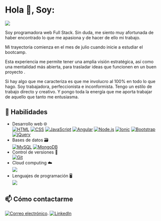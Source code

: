 # Hola 👋, Soy:
![](https://i.postimg.cc/cJ0ZQMhy/Linked-In-Banner.png) 

Soy programadora web Full Stack. Sin duda, me siento muy afortunada de haber encontrado lo que me apasiona y de hacer de ello mi trabajo.

Mi trayectoria comienza en el mes de julio  cuando inicie a estudiar el bootcamp.

Esta experiencia me permite tener una amplia visión estratégica, así como una mentalidad más abierta, para trasladar ideas que funcionen en un buen proyecto .

Si hay algo que me caracteriza es que me involucro al 100% en todo lo que hago. Soy trabajadora, perfeccionista e inconformista. Tengo un estilo de trabajo directo y creativo. Y pongo toda la energía que me aporta trabajar de aquello que tanto me entusiasma.

## 🚀 Habilidades

- Desarrollo web 🌐  
<a href="https://developer.mozilla.org/es/docs/Web/HTML"><img src="https://img.shields.io/badge/-HTML-E34F26?logo=html5&logoColor=white&style=flat-square" alt="HTML" /></a> <a href="https://developer.mozilla.org/es/docs/Web/CSS"><img src="https://img.shields.io/badge/-CSS-1572B6?logo=css3&logoColor=white&style=flat-square" alt="CSS" /></a> <a href="https://developer.mozilla.org/es/docs/Web/JavaScript"><img src="https://img.shields.io/badge/-JavaScript-F7DF1E?logo=javascript&logoColor=black&style=flat-square" alt="JavaScript" /></a> <a href="https://angular.io/docs"><img src="https://img.shields.io/badge/-Angular-DD0031?logo=angular&logoColor=white&style=flat-square" alt="Angular" /></a> <a href="https://nodejs.org/en/docs/"><img src="https://img.shields.io/badge/-Node.js-339933?logo=node.js&logoColor=white&style=flat-square" alt="Node.js" /></a> <a href="https://ionicframework.com/docs/"><img src="https://img.shields.io/badge/-Ionic-3880FF?logo=ionic&logoColor=white&style=flat-square" alt="Ionic" /></a> <a href="https://getbootstrap.com/docs/"><img src="https://img.shields.io/badge/-Bootstrap-7952B3?logo=bootstrap&logoColor=white&style=flat-square" alt="Bootstrap" /></a> <a href="https://jquery.com/"><img src="https://img.shields.io/badge/-jQuery-0769AD?logo=jquery&logoColor=white&style=flat-square" alt="jQuery" /></a>
- Bases de datos 🗃️  
<a href="https://dev.mysql.com/doc/"><img src="https://img.shields.io/badge/-MySQL-4479A1?logo=mysql&logoColor=white&style=flat-square" alt="MySQL" /></a> <a href="https://docs.mongodb.com/"><img src="https://img.shields.io/badge/-MongoDB-47A248?logo=mongodb&logoColor=white&style=flat-square" alt="MongoDB" /></a>
- Control de versiones 🧾  
<a href="https://git-scm.com/doc"><img src="https://img.shields.io/badge/-Git-F05032?logo=git&logoColor=white&style=flat-square" alt="Git" /></a>
- Cloud computing ☁️  
<a href="https://aws.amazon.com/es/getting-started/" target="_blank"><img src="https://img.shields.io/badge/AWS-232F3E?logo=amazon-aws&logoColor=white"></a>
- Lenguajes de programación 🖥️  
<a href="https://www.python.org/" target="_blank"><img src="https://img.shields.io/badge/Python-3776AB?logo=python&logoColor=white"></a>

## 📫 Cómo contactarme


[![Correo electrónico](https://img.shields.io/badge/Correo%20electrónico-D14836?style=for-the-badge&logo=gmail&logoColor=white)](diamarcast1803@gmail.com).
[![LinkedIn](https://img.shields.io/badge/LinkedIn-0077B5?style=for-the-badge&logo=linkedin&logoColor=white)](https://www.linkedin.com/in/diana-marcela-casta%C3%B1o-088490247/)



